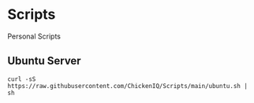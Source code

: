 # Scripts

Personal Scripts

## Ubuntu Server
```
curl -sS https://raw.githubusercontent.com/ChickenIQ/Scripts/main/ubuntu.sh | sh
```
